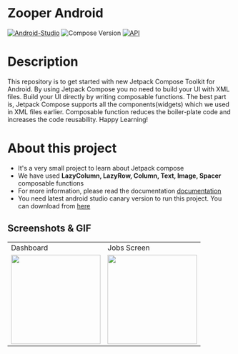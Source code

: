 # Zooper Android
[![Android-Studio](https://badgen.net/badge/OS/Android?icon=https://raw.githubusercontent.com/androiddevnotes/awesome-jetpack-compose-android-apps/master/assets/android.svg&color=3ddc84)](https://developer.android.com/studio/preview)
![Compose Version](https://img.shields.io/badge/Compose-1.0.0--beta03-brightgreen)
[![API](https://img.shields.io/badge/API-21%2B-brightgreen.svg?style=flat)](https://android-arsenal.com/api?level=21)

# Description
This repository is to get started with new Jetpack Compose Toolkit for Android. By using Jetpack Compose you no need to build your UI with XML files. Build your UI directly by writing composable functions. The best part is, Jetpack Compose supports all the components(widgets) which we used in XML files earlier. Composable function reduces the boiler-plate code and increases the code reusability. Happy Learning!


# About this project
 - It's a very small project to learn about Jetpack compose
 - We have used **LazyColumn, LazyRow, Column, Text, Image, Spacer** composable functions
 - For more information, please read the documentation [documentation](https://developer.android.com/jetpack/compose)
 - You need latest android studio canary version to run this project. You can download from [here](https://developer.android.com/studio/preview)

## Screenshots & GIF

<table>
  <tr>
    <td>Dashboard</td>
     <td>Jobs Screen</td>
   
  </tr>
  <tr>
<td><img src="https://github.com/srinath-Dev/android-dashboard-problem-zooper/assets/58159799/458d51a8-f1f5-4ab3-8e5f-8991a0676344" width="200" /> </td>
<td><img src="https://github.com/srinath-Dev/android-dashboard-problem-zooper/assets/58159799/6cecd903-fcad-425d-972e-a4ac55891e59" width="200" /></td>
 </tr>
 
 </table>
